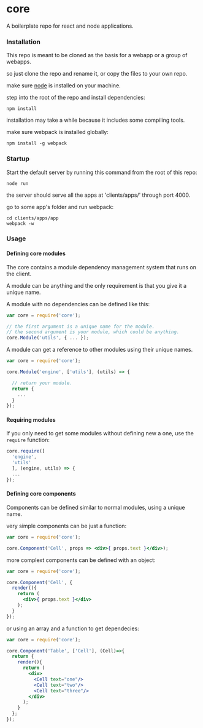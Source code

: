 # core

A boilerplate repo for react and node applications.

### Installation

This repo is meant to be cloned as the basis for a webapp or a group of webapps.

so just clone the repo and rename it, or copy the files to your own repo.

make sure <a href="https://nodejs.org/en/">node</a> is installed on your machine.

step into the root of the repo and install dependencies:

```
npm install
```

installation may take a while because it includes some compiling tools.

make sure webpack is installed globally:

```
npm install -g webpack
```

### Startup

Start the default server by running this command from the root of this repo:

```
node run
```

the server should serve all the apps at 'clients/apps/' through port 4000.

go to some app's folder and run webpack:

```
cd clients/apps/app
webpack -w
```

### Usage

#### Defining core modules
The core contains a module dependency management system that runs on the client.

A module can be anything and the only requirement is that you give it a unique name.

A module with no dependencies can be defined like this:
```js
var core = require('core');

// the first argument is a unique name for the module.
// the second argument is your module, which could be anything.
core.Module('utils', { ... });

```
A module can get a reference to other modules using their unique names.
```js
var core = require('core');

core.Module('engine', ['utils'], (utils) => {

  // return your module.
  return {
    ...
  }
});

```
#### Requiring modules
If you only need to get some modules without defining new a one, use the `require` function: 
```js
core.require([
  'engine',
  'utils'
  ], (engine, utils) => {
  ...
});
```

#### Defining core components

Components can be defined similar to normal modules, using a unique name.

very simple components can be just a function:
```jsx
var core = require('core');

core.Component('Cell', props => <div>{ props.text }</div>);

```
more complext components can be defined with an object:
```jsx
var core = require('core');

core.Component('Cell', {
  render(){
    return (
      <div>{ props.text }</div>
    );
  }
});

```
or using an array and a function to get dependecies:
```jsx
var core = require('core');

core.Component('Table', ['Cell'], (Cell)=>{
  return {
    render(){
      return (
        <div>
          <Cell text="one"/>
          <Cell text="two"/>
          <Cell text="three"/>
        </div>
      );
    }
  };
});

```
